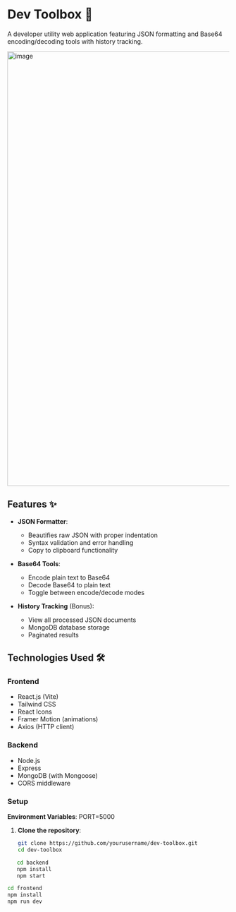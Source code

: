 # Dev Toolbox 🧰

A developer utility web application featuring JSON formatting and Base64 encoding/decoding tools with history tracking.

<img width="1891" height="985" alt="image" src="https://github.com/user-attachments/assets/37db0bd7-2cec-4d5c-99d8-73d57856a119" />

## Features ✨

- **JSON Formatter**:
  - Beautifies raw JSON with proper indentation
  - Syntax validation and error handling
  - Copy to clipboard functionality

- **Base64 Tools**:
  - Encode plain text to Base64
  - Decode Base64 to plain text
  - Toggle between encode/decode modes

- **History Tracking** (Bonus):
  - View all processed JSON documents
  - MongoDB database storage
  - Paginated results

## Technologies Used 🛠️

### Frontend
- React.js (Vite)
- Tailwind CSS
- React Icons
- Framer Motion (animations)
- Axios (HTTP client)

### Backend
- Node.js
- Express
- MongoDB (with Mongoose)
- CORS middleware


### Setup

**Environment Variables**:
PORT=5000

1. **Clone the repository**:
   ```bash
   git clone https://github.com/yourusername/dev-toolbox.git
   cd dev-toolbox
   ```
   
```bash
   cd backend
   npm install
   npm start
```

```bash
cd frontend
npm install
npm run dev
```

